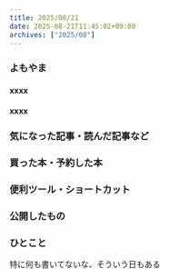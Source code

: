 ```yaml
---
title: 2025/08/21
date: 2025-08-21T11:45:02+09:00
archives: ["2025/08"]
---
```

### よもやま
#### xxxx

#### xxxx

### 気になった記事・読んだ記事など

### 買った本・予約した本

### 便利ツール・ショートカット

### 公開したもの

### ひとこと

特に何も書いてないな、そういう日もある
